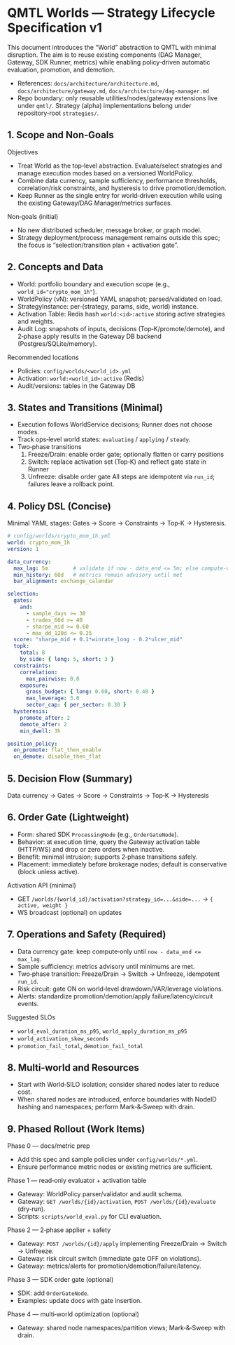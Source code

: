 # QMTL Worlds — Strategy Lifecycle Specification v1

This document introduces the “World” abstraction to QMTL with minimal
disruption. The aim is to reuse existing components (DAG Manager, Gateway, SDK
Runner, metrics) while enabling policy‑driven automatic evaluation, promotion,
and demotion.

- References: `docs/architecture/architecture.md`, `docs/architecture/gateway.md`,
  `docs/architecture/dag-manager.md`
- Repo boundary: only reusable utilities/nodes/gateway extensions live under
  `qmtl/`. Strategy (alpha) implementations belong under repository‑root
  `strategies/`.

## 1. Scope and Non‑Goals

Objectives
- Treat World as the top‑level abstraction. Evaluate/select strategies and
  manage execution modes based on a versioned WorldPolicy.
- Combine data currency, sample sufficiency, performance thresholds,
  correlation/risk constraints, and hysteresis to drive promotion/demotion.
- Keep Runner as the single entry for world‑driven execution while using the
  existing Gateway/DAG Manager/metrics surfaces.

Non‑goals (initial)
- No new distributed scheduler, message broker, or graph model.
- Strategy deployment/process management remains outside this spec; the focus is
  “selection/transition plan + activation gate”.

## 2. Concepts and Data

- World: portfolio boundary and execution scope (e.g., `world_id="crypto_mom_1h"`).
- WorldPolicy (vN): versioned YAML snapshot; parsed/validated on load.
- StrategyInstance: per‑(strategy, params, side, world) instance.
- Activation Table: Redis hash `world:<id>:active` storing active strategies and
  weights.
- Audit Log: snapshots of inputs, decisions (Top‑K/promote/demote), and 2‑phase
  apply results in the Gateway DB backend (Postgres/SQLite/memory).

Recommended locations
- Policies: `config/worlds/<world_id>.yml`
- Activation: `world:<world_id>:active` (Redis)
- Audit/versions: tables in the Gateway DB

## 3. States and Transitions (Minimal)

- Execution follows WorldService decisions; Runner does not choose modes.
- Track ops‑level world states: `evaluating` / `applying` / `steady`.
- Two‑phase transitions
  1) Freeze/Drain: enable order gate; optionally flatten or carry positions
  2) Switch: replace activation set (Top‑K) and reflect gate state in Runner
  3) Unfreeze: disable order gate
  All steps are idempotent via `run_id`; failures leave a rollback point.

## 4. Policy DSL (Concise)

Minimal YAML stages: Gates → Score → Constraints → Top‑K → Hysteresis.

```yaml
# config/worlds/crypto_mom_1h.yml
world: crypto_mom_1h
version: 1

data_currency:
  max_lag: 5m        # validate if now - data_end <= 5m; else compute-only until caught up
  min_history: 60d   # metrics remain advisory until met
  bar_alignment: exchange_calendar

selection:
  gates:
    and:
      - sample_days >= 30
      - trades_60d >= 40
      - sharpe_mid >= 0.60
      - max_dd_120d <= 0.25
  score: "sharpe_mid + 0.1*winrate_long - 0.2*ulcer_mid"
  topk:
    total: 8
    by_side: { long: 5, short: 3 }
  constraints:
    correlation:
      max_pairwise: 0.8
    exposure:
      gross_budget: { long: 0.60, short: 0.40 }
      max_leverage: 3.0
      sector_cap: { per_sector: 0.30 }
  hysteresis:
    promote_after: 2
    demote_after: 2
    min_dwell: 3h

position_policy:
  on_promote: flat_then_enable
  on_demote: disable_then_flat
```

## 5. Decision Flow (Summary)

Data currency → Gates → Score → Constraints → Top‑K → Hysteresis

## 6. Order Gate (Lightweight)

- Form: shared SDK `ProcessingNode` (e.g., `OrderGateNode`).
- Behavior: at execution time, query the Gateway activation table (HTTP/WS) and
  drop or zero orders when inactive.
- Benefit: minimal intrusion; supports 2‑phase transitions safely.
- Placement: immediately before brokerage nodes; default is conservative (block
  unless active).

Activation API (minimal)
- GET `/worlds/{world_id}/activation?strategy_id=...&side=...` → `{ active, weight }`
- WS broadcast (optional) on updates

## 7. Operations and Safety (Required)

- Data currency gate: keep compute‑only until `now - data_end <= max_lag`.
- Sample sufficiency: metrics advisory until minimums are met.
- Two‑phase transition: Freeze/Drain → Switch → Unfreeze, idempotent `run_id`.
- Risk circuit: gate ON on world‑level drawdown/VAR/leverage violations.
- Alerts: standardize promotion/demotion/apply failure/latency/circuit events.

Suggested SLOs
- `world_eval_duration_ms_p95`, `world_apply_duration_ms_p95`
- `world_activation_skew_seconds`
- `promotion_fail_total`, `demotion_fail_total`

## 8. Multi‑world and Resources

- Start with World‑SILO isolation; consider shared nodes later to reduce cost.
- When shared nodes are introduced, enforce boundaries with NodeID hashing and
  namespaces; perform Mark‑&‑Sweep with drain.

## 9. Phased Rollout (Work Items)

Phase 0 — docs/metric prep
- Add this spec and sample policies under `config/worlds/*.yml`.
- Ensure performance metric nodes or existing metrics are sufficient.

Phase 1 — read‑only evaluator + activation table
- Gateway: WorldPolicy parser/validator and audit schema.
- Gateway: `GET /worlds/{id}/activation`, `POST /worlds/{id}/evaluate` (dry‑run).
- Scripts: `scripts/world_eval.py` for CLI evaluation.

Phase 2 — 2‑phase applier + safety
- Gateway: `POST /worlds/{id}/apply` implementing Freeze/Drain → Switch → Unfreeze.
- Gateway: risk circuit switch (immediate gate OFF on violations).
- Gateway: metrics/alerts for promotion/demotion/failure/latency.

Phase 3 — SDK order gate (optional)
- SDK: add `OrderGateNode`.
- Examples: update docs with gate insertion.

Phase 4 — multi‑world optimization (optional)
- Gateway: shared node namespaces/partition views; Mark‑&‑Sweep with drain.

